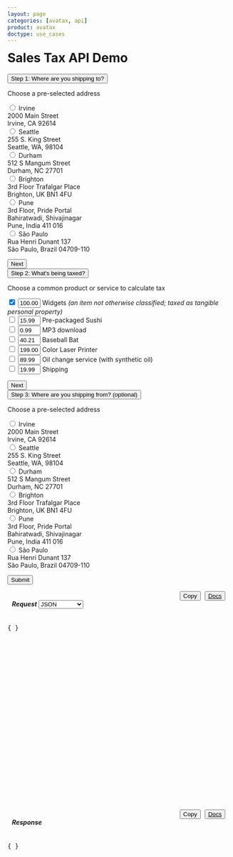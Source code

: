 ```yaml
---
layout: page
categories: [avatax, api]
product: avatax
doctype: use_cases
---
```



<script type='text/javascript'>
    var map;

    const infoboxTemplate = `
        <div class="demo-infobox">
            <h4>Getting Started</h4>
            <p id="demo-infobox-text">
                Calculating sales tax is time consuming and painful, but it doesn\'t have to be. Avalara\'s sales tax API automates the process for you! All you need to do to start making quick calculations is choose a product or service and where you\'re shipping from and to. Tinker with the options on the left, click "Submit" and watch the magic happen!
            </p>
            <div class="loading-pulse" style="display: none;"></div>
        </div>
    `;

    function displayToolTip(topLeft) {

        //Create an infobox that will render in the top left of the map.
        const infobox = new Microsoft.Maps.Infobox(topLeft, {
            htmlContent: infoboxTemplate,
        });

        //Assign the infobox to a map instance.
        infobox.setMap(map);
    }

    function GetMapWithLine(destLat, destLong, srcLat, srcLong, usAddresses) {
        let topLeft;

        if(destLat == null || destLong == null) {
            // destLat = 33.6846603698176;
            // destLong = -117.850629887389;
            map = new Microsoft.Maps.Map('#myMap', {zoom: 3});
            topLeft = (map.getPageX(), map.getPageY());
            displayToolTip(topLeft);
            return;
        }  

        //Single location layer (pushpin)
        if(srcLat == null || srcLong == null) {

            var location  = new Microsoft.Maps.Location(destLat, destLong);         
            map = new Microsoft.Maps.Map('#myMap', {center: location});
            var layer = new Microsoft.Maps.Layer("MyPushpinLayer1");
            layer.add(new Microsoft.Maps.Pushpin(location));
            topLeft = (map.getPageX(), map.getPageY());
            displayToolTip(topLeft);
            map.layers.insert(layer);

            //Exit out since it is a single location.
            return;
        }

        //Source and destination layer (polyline)
        map = new Microsoft.Maps.Map('#myMap', {});
        center = map.getCenter();
        let srcLocation = new Microsoft.Maps.Location(srcLat, srcLong);
        let destLocation = new Microsoft.Maps.Location(destLat, destLong);
        var coords = [destLocation, srcLocation];
        var line = new Microsoft.Maps.Polyline(coords, {strokeColor: 'orange', strokeThickness: 3});
        topLeft = (map.getPageX(), map.getPageY());
        displayToolTip(topLeft);
        map.entities.push(line);
        map.setView({
            center: new Microsoft.Maps.Location(srcLat + 1, destLong + 1),
            zoom: usAddresses ? 4 : 2,
        });
    }
</script>
<script type='text/javascript' src='https://www.bing.com/api/maps/mapcontrol?callback=GetMapWithLine&key=Ahgp_E6MHtyMYBJPCllMKTwJk7Indytl8hVm-Boe6mbyWbcyZvVBUePMDP5OLeiH' async defer></script>

<!-- demo container -->
<div class="row">
    <!-- shortcuts container -->
    <div class="col-md-3">
        <!-- page header -->
        <h1 style="margin-top:0;">Sales Tax API Demo</h1>
        <div id="demo-shortcuts">
            <!-- steps to submit -->
            <div class="row">
                <!-- step 1 / ship to -->
                <button class="accordion active" id='step-one-btn'>Step 1: Where are you shipping to?</button>
                <div class="panel" style="display:block;">
                    <p>Choose a pre-selected address</p>
                    <form id="dropdown-dest-addresses" onChange="fillWithSampleData();" class="demo-form">
                        <!-- national addresses -->
                        <label class="demo-label-container">
                            <input name="address" type="radio" value="2000 Main Street,Irvine,CA,US,92614" lat="33.6846603698176" long="-117.850629887389" class="demo-radio" addressType="national"/>
                            <span class="demo-label"> Irvine</span>
                            <br>
                            <i class="glyphicon glyphicon-map-marker demo-city-marker"></i> 2000 Main Street
                            <br>
                            <span class="demo-city-zip">Irvine, CA 92614</span>
                        </label>
                        <br>
                        <label class="demo-label-container">
                            <input name="address" type="radio" value="255 S. King Street,Seattle,WA,US,98104" lat="47.598100-122.331206" long="-122.331206" class="demo-radio" addressType="national"/>
                            <span class="demo-label"> Seattle</span>
                            <br>
                            <i class="glyphicon glyphicon-map-marker demo-city-marker"></i> 255 S. King Street
                            <br>
                            <span class="demo-city-zip">Seattle, WA, 98104</span>
                        </label>
                        <br>
                        <label class="demo-label-container">
                            <input name="address" type="radio" value="512 S Mangum Street,Durham,NC,US,27701"
                            lat="35.991727" long="-78.902647"  class="demo-radio" addressType="national" />
                            <span class="demo-label"> Durham</span>
                            <br>
                            <i class="glyphicon glyphicon-map-marker demo-city-marker"></i> 512 S Mangum Street
                            <br>
                            <span class="demo-city-zip">Durham, NC 27701</span>
                        </label>
                        <br>
                        <!-- international addresses -->
                        <label class="demo-label-container">
                            <input name="address" type="radio" value="3rd Floor Trafalgar Place,Brighton,Brighton and Hove,UK,BN1 4FU" lat="50.828746" long="-0.139584"  class="demo-radio" addressType="international"/>
                            <span class="demo-label"> Brighton</span>
                            <br>
                            <i class="glyphicon glyphicon-map-marker demo-city-marker"></i> 3rd Floor Trafalgar Place
                            <br>
                            <span class="demo-city-zip">Brighton, UK BN1 4FU</span>
                        </label>
                        <br>
                        <label class="demo-label-container">
                            <input name="address" type="radio" value="Bahiratwadi Shivajinagar,Pune,Maharashtra,India,411 016"
                            lat="18.533946" long="73.827597"  class="demo-radio" addressType="international"/>
                            <span class="demo-label"> Pune</span>
                            <br>
                            <i class="glyphicon glyphicon-map-marker demo-city-marker"></i> 3rd Floor, Pride Portal
                            <br>
                            <span class="demo-city-zip">Bahiratwadi, Shivajinagar</span>
                            <br>
                            <span class="demo-city-zip">Pune, India 411 016</span>
                        </label>
                        <br>
                        <label class="demo-label-container">
                            <input name="address" type="radio" value="Rua Henri Dunant 137,São Paulo,SP,Brazil,04709-110"
                            lat="-23.633102" long="-46.695348"  class="demo-radio" addressType="international"/>
                            <span class="demo-label"> São Paulo</span>
                            <br>
                            <i class="glyphicon glyphicon-map-marker demo-city-marker"></i> Rua Henri Dunant 137
                            <br>
                            <span class="demo-city-zip">São Paulo, Brazil 04709-110</span>
                        </label>
                    </form>
                    <button class="btn btn-primary" type="button" onClick="accordionTrigger('step-one-btn', 'step-two-btn');" style="display:block;">
                        Next
                    </button>
                </div>
                <!-- step 2 / products -->
                <button class="accordion" id='step-two-btn'>Step 2: What's being taxed?</button>
                <div class="panel">
                    <p>Choose a common product or service to calculate tax</p>
                    <form id="dropdown-products" onChange="fillWithSampleData();" class="demo-form">
                        <label class="demo-label demo-label-container">
                            <input value="P0000000" name="product" id="p1c" type="checkbox" description="Widget" checked  class="demo-radio"/>
                            <input value="100.00" type="text" id="p1c-amount" style="width: 50px;">
                            <span class="demo-label"> Widgets <i>(an item not otherwise classified; taxed as tangible personal property)</i></span>
                        </label>
                        <br>
                        <label class="demo-label demo-label-container">
                            <input value="PF160024" name="product" id="p2c" type="checkbox" description="Pre-packaged Sushi"  class="demo-radio"/>
                            <input value="15.99" type="text" id="p2c-amount" style="width: 50px;">
                            <span class="demo-label"> Pre-packaged Sushi</span>
                        </label>
                        <br>
                        <label class="demo-label demo-label-container">
                            <input value="DM040200" name="product" id="p3c" type="checkbox" description="MP3 download"  class="demo-radio"/>
                            <input value="0.99" type="text" id="p3c-amount" style="width: 50px;">
                            <span class="demo-label"> MP3 download</span>
                        </label>
                        <br>
                        <label class="demo-label demo-label-container">
                            <input value="PC040400" name="product" id="p4c" type="checkbox" description="Baseball Bat" class="" />
                            <input value="40.21" type="text" id="p4c-amount" style="width: 50px;">
                            <span class="demo-label"> Baseball Bat</span>
                        </label>
                        <br>
                        <label class="demo-label demo-label-container">
                            <input value="PC070400" name="product" id="p5c" type="checkbox" description="Color Laser Printer" class="" />
                            <input value="199.00" type="text" id="p5c-amount" style="width: 50px;">
                            <span class="demo-label"> Color Laser Printer</span>
                        </label>
                        <br>
                        <label class="demo-label demo-label-container">
                            <input value="SA090700" name="product" id="p6c" type="checkbox" description="Oil change service (with synthetic oil)" class="" />
                            <input value="89.99" type="text" id="p6c-amount" style="width: 50px;">
                            <span class="demo-label"> Oil change service (with synthetic oil)</span>
                        </label>
                        <br>
                        <label class="demo-label demo-label-container">
                            <input value="FR010000" name="product" id="p7c" type="checkbox" description="Shipping"  class="demo-radio" />
                            <input value="19.99" type="text" id="p7c-amount" style="width: 50px;">
                            <span class="demo-label"> Shipping</span>
                        </label>
                        <br>
                    </form>
                    <button class="btn btn-primary" type="button" onClick="accordionTrigger('step-two-btn','step-three-btn');" style="display:block;">
                        Next
                    </button>
                </div>
                <!-- step 3 / ship from -->
                <button class="accordion" id='step-three-btn'>Step 3: Where are you shipping from? (optional)</button>
                <div class="panel">
                    <p>Choose a pre-selected address</p>
                    <form id="dropdown-src-addresses" onChange="fillWithSampleData();" class="demo-form">
                        <label class="demo-label-container">
                            <input name="srcAddress" type="radio" value="2000 Main Street,Irvine,CA,US,92614"
                            lat="33.6846603698176" long="-117.850629887389"  class="demo-radio" addressType="national"/>
                            <span class="demo-label"> Irvine</span>
                            <br>
                            <i class="glyphicon glyphicon-map-marker demo-city-marker"></i> 2000 Main Street
                            <br>
                            <span class="demo-city-zip">Irvine, CA 92614</span>
                        </label>
                        <br>
                        <label class="demo-label-container">
                            <input name="srcAddress" type="radio" value="255 S. King Street,Seattle,WA,US,98104"
                            lat="47.598100-122.331206" long="-122.331206"  class="demo-radio" addressType="national"/>
                            <span class="demo-label"> Seattle</span>
                            <br>
                            <i class="glyphicon glyphicon-map-marker demo-city-marker"></i> 255 S. King Street
                            <br>
                            <span class="demo-city-zip">Seattle, WA, 98104</span>
                        </label>
                        <br>
                        <label class="demo-label-container">
                            <input name="srcAddress" type="radio" value="512 S Mangum Street,Durham,NC,US,27701"
                            lat="35.991727" long="-78.902647"  class="demo-radio" addressType="national"/>
                            <span class="demo-label"> Durham</span>
                            <br>
                            <i class="glyphicon glyphicon-map-marker demo-city-marker"></i> 512 S Mangum Street
                            <br>
                            <span class="demo-city-zip">Durham, NC 27701</span>
                        </label>
                        <br>
                        <!-- international addresses -->
                        <label class="demo-label-container">
                            <input name="srcAddress" type="radio" value="3rd Floor Trafalgar Place,Brighton,Brighton and Hove,UK,BN1 4FU" lat="50.828746" long="-0.139584"  class="demo-radio" addressType="international"/>
                            <span class="demo-label"> Brighton</span>
                            <br>
                            <i class="glyphicon glyphicon-map-marker demo-city-marker"></i> 3rd Floor Trafalgar Place
                            <br>
                            <span class="demo-city-zip">Brighton, UK BN1 4FU</span>
                        </label>
                        <br>
                        <label class="demo-label-container">
                            <input name="srcAddress" type="radio" value="Bahiratwadi Shivajinagar,Pune,Maharashtra,India,411 016"
                            lat="18.533946" long="73.827597"  class="demo-radio" addressType="international"/>
                            <span class="demo-label"> Pune</span>
                            <br>
                            <i class="glyphicon glyphicon-map-marker demo-city-marker"></i> 3rd Floor, Pride Portal
                            <br>
                            <span class="demo-city-zip">Bahiratwadi, Shivajinagar</span>
                            <br>
                            <span class="demo-city-zip">Pune, India 411 016</span>
                        </label>
                        <br>
                        <label class="demo-label-container">
                            <input name="srcAddress" type="radio" value="Rua Henri Dunant 137,São Paulo,SP,Brazil,04709-110"
                            lat="-23.633102" long="-46.695348"  class="demo-radio" addressType="international"/>
                            <span class="demo-label"> São Paulo</span>
                            <br>
                            <i class="glyphicon glyphicon-map-marker demo-city-marker"></i> Rua Henri Dunant 137
                            <br>
                            <span class="demo-city-zip">São Paulo, Brazil 04709-110</span>
                        </label>
                    </form>
                    <button class="btn btn-primary" type="button" onClick="ApiRequest();" style="display:block;">
                        Submit
                    </button>
                </div>
            </div>
        </div>
        <!-- end shortcuts -->
    </div>
    <!-- map and api details container -->
    <div class="col-md-9">
        <!-- map row -->
        <div class="row">
            <div id="myMap"></div>
        </div>
        <!-- api details row -->
        <div class="row" id="demo-api-details">
            <!-- request output -->
            <div class="console-req-container api-console-output col-md-6" id="demo-console-req" >
                <div class="row" style="margin-top:15px;margin-left:10px;margin-right:10px;">
                    <h5 class="console-output-header" style="display:inline-block;margin-left:0px;">
                        Request
                    </h5>
                    <div class="form-group" style="display: inline;" onChange="fillWithSampleData();">
                        <select class="form-control" id="req-type" style="display: inline;width: 100px;">
                            <option value="JSON">JSON</option>
                            <option value="CURL">CURL</option>
                            <option value="C#">C# SDK</option>
                            <option value="PHP">PHP SDK</option>
                        </select>
                    </div>
                    <div style="display:inline-block;float:right;" class="btn-group">
                        <button class="btn btn-link" type="submit" onClick="copyToClipboard('#demo-console-input');" style="color:#000000;margin-right:5px;display:inline;">
                            <i class="glyphicon glyphicon-copy"></i>Copy
                        </button>
                        <button class="btn btn-link" style="display:inline;color:#000000;margin-right:5px;">
                            <a href="https://developer.avalara.com/api-reference/avatax/rest/v2/models/CreateTransactionModel/" style="color:#000000;" target="_blank">
                                <i class="glyphicon glyphicon-list-alt"></i>Docs
                            </a>
                        </button>
                    </div>
                </div>
                <div class="code-snippet reqScroll" id="demo-console-req" style="height:400px;">
                    <pre id="demo-console-input">{ }</pre>
                </div>
            </div>
            <!-- response output -->
            <div class="col-md-6 console-res-container api-console-output" id="demo-console-res">
                <div class="row" style="margin-top:15px;margin-left:10px;margin-right:10px;">
                    <h5 class="console-output-header" style="display:inline-block;margin-left:0px;">
                        Response
                    </h5>
                    <div style="display:inline-block;float:right;" class="btn-group">
                        <button class="btn btn-link" type="submit" onClick="copyToClipboard('#demo-console-input');" style="color:#000000;margin-right:5px;display:inline;">
                            <i class="glyphicon glyphicon-copy"></i>Copy
                        </button>
                        <button class="btn btn-link" style="display:inline;color:#000000;margin-right:5px;">
                            <a href="https://developer.avalara.com/api-reference/avatax/rest/v2/models/CreateTransactionModel/" style="color:#000000;" target="_blank">
                                <i class="glyphicon glyphicon-list-alt"></i>Docs
                            </a>
                        </button>
                    </div>
                </div>
                <div class="code-snippet respScroll" style="height:400px;">
                    <div class="loading-pulse" style="display: none;"></div>
                    <pre id="demo-console-output">{ }</pre>
                </div>
            </div>
            <!-- end response output -->
        </div>
        <!-- end api details row-->
    </div>
    <!-- end map & api details container-->
</div>
<!-- end demo container -->